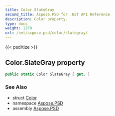```yaml
---
title: Color.SlateGray
second_title: Aspose.PSD for .NET API Reference
description: Color property. 
type: docs
weight: 1270
url: /net/aspose.psd/color/slategray/
---
```

{{< psd/tize >}}
## Color.SlateGray property

```csharp
public static Color SlateGray { get; }
```

### See Also

* struct [Color](../)
* namespace [Aspose.PSD](../../color/)
* assembly [Aspose.PSD](../../../)


